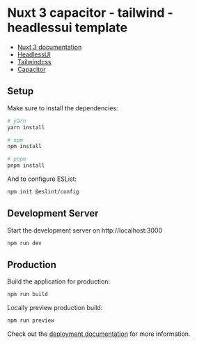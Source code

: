 # Nuxt 3 capacitor - tailwind - headlessui template

- [Nuxt 3 documentation](https://nuxt.com/docs/getting-started/introduction)
- [HeadlessUI](https://headlessui.com/)
- [Tailwindcss](https://tailwindcss.com/docs/)
- [Capacitor](https://capacitorjs.com/)

## Setup

Make sure to install the dependencies:

```bash
# yarn
yarn install

# npm
npm install

# pnpm
pnpm install
```

And to configure ESList:

```bash
npm init @eslint/config
```

## Development Server

Start the development server on http://localhost:3000

```bash
npm run dev
```

## Production

Build the application for production:

```bash
npm run build
```

Locally preview production build:

```bash
npm run preview
```

Check out the [deployment documentation](https://nuxt.com/docs/getting-started/deployment) for more information.
